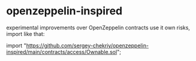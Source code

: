 # openzeppelin-inspired

experimental improvements over OpenZeppelin contracts
use it own risks, import like that:

import "https://github.com/sergey-chekriy/openzeppelin-inspired/main/contracts/access/Ownable.sol";
